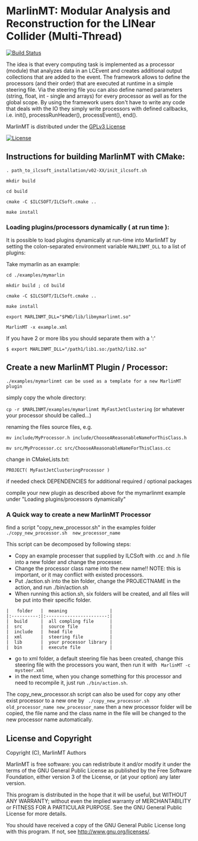 # MarlinMT: Modular Analysis and Reconstruction for the LINear Collider (Multi-Thread)
[![Build Status](https://travis-ci.org/iLCSoft/MarlinMT.svg?branch=master)](https://travis-ci.org/iLCSoft/MarlinMT)

The idea is that every computing task is implemented as a processor (module) that analyzes data in an LCEvent and creates additional output collections that are added to the event. The framework allows to define the processors (and their order) that are executed at runtime in a simple steering file. Via the steering file you can also define named parameters (string, float, int - single and arrays) for every processor as well as for the global scope. By using the framework users don't have to write any code that deals with the IO they simply write processors with defined callbacks, i.e. init(), processRunHeader(), processEvent(), end().

MarlinMT is distributed under the [GPLv3 License](http://www.gnu.org/licenses/gpl-3.0.en.html)

[![License](https://www.gnu.org/graphics/gplv3-127x51.png)](https://www.gnu.org/licenses/gpl-3.0.en.html)


## Instructions for building MarlinMT with CMake:
`. path_to_ilcsoft_installation/v02-XX/init_ilcsoft.sh`

`mkdir build`

`cd build`

`cmake -C $ILCSOFT/ILCSoft.cmake ..`

`make install`

### Loading plugins/processors dynamically ( at run time ):
It is possible to load plugins dynamically at run-time into MarlinMT by setting the colon-separated environment variable `MARLINMT_DLL` to a list of plugins:

Take mymarlin as an example:

`cd ./examples/mymarlin`

`mkdir build ; cd build`

`cmake -C $ILCSOFT/ILCSoft.cmake ..`

`make install`


`export MARLINMT_DLL="$PWD/lib/libmymarlinmt.so"`

`MarlinMT -x example.xml`

If you have 2 or more libs you should separate them with a ':'

`$ export MARLINMT_DLL="/path1/lib1.so:/path2/lib2.so"`


## Create a new MarlinMT Plugin / Processor:

`./examples/mymarlinmt can be used as a template for a new MarlinMT plugin`

simply copy the whole directory:

`cp -r $MARLINMT/examples/mymarlinmt MyFastJetClustering` (or whatever your processor should be called...)

renaming the files source files, e.g.

`mv include/MyProcessor.h include/ChooseAReasonableNameForThisClass.h`

`mv src/MyProcessor.cc src/ChooseAReasonableNameForThisClass.cc`

change in CMakeLists.txt:

`PROJECT( MyFastJetClusteringProcessor )`

if needed check DEPENDENCIES for additional required / optional packages


compile your new plugin as described above for the mymarlinmt example under "Loading plugins/processors dynamically"

### A Quick way to create a new MarlinMT Processor

   find a script "copy_new_processor.sh" in the examples folder
   ` ./copy_new_processor.sh  new_processor_name`

   This script can be decomposed by following steps:

   - Copy an example processer that supplied by ILCSoft  with .cc and .h file into a new folder and change the processer.
   - Change the processor class name into the  new name!! 
   NOTE: this is important, or it may conflict with existed processors.
   - Put ./action.sh into the bin folder, change the PROJECTNAME in the action, and run
   ./bin/action.sh
   - When running this action.sh, six folders will be created, and all files will be put into their specific folder.

    |   folder   |  meaning                |
    |:----------:|:-----------------------:|
    |  build     |  all compling file      |
    |  src       |  source file            |
    |  include   |  head file              |
    |  xml       |  steering file          |
    |  lib       |  your processor library |
    |  bin       |  execute file           |

   - go to xml folder, a default steering file has been created, change this steering file with the processors you want, then run it with
   ` MarlinMT -c mysteer.xml`
   - in the next time, when you change something for this processor and need to recompile it, just run `./bin/action.sh`.


   The copy_new_processor.sh script can also be used for copy any other exist processor to a new one by
   ` ./copy_new_processor.sh  old_processor_name new_processor_name`
   then a new processor folder will be copied, the file name and the class name in the file will be changed to the new processor name automatically.

## License and Copyright

Copyright (C), MarlinMT Authors

MarlinMT is free software: you can redistribute it and/or modify it under the terms of the GNU General Public License as published by the Free Software Foundation, either version 3 of the License, or (at your option) any later version.

This program is distributed in the hope that it will be useful, but WITHOUT ANY WARRANTY; without even the implied warranty of MERCHANTABILITY or FITNESS FOR A PARTICULAR PURPOSE.  See the GNU General Public License for more details.

You should have received a copy of the GNU General Public License long with this program.  If not, see <http://www.gnu.org/licenses/>.

